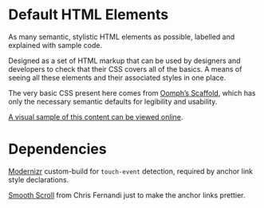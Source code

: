 Default HTML Elements
======================

As many semantic, stylistic HTML elements as possible, labelled and explained with sample code. 

Designed as a set of HTML markup that can be used by designers and developers to check that 
their CSS covers all of the basics. A means of seeing all these elements and their associated 
styles in one place. 

The very basic CSS present here comes from [Oomph’s Scaffold](https://github.com/oomphinc/scss-scaffold), 
which has only the necessary semantic defaults for legibility and usability. 

[A visual sample of this content can be viewed online](http://github.highchairdesign.com/default-html/).


# Dependencies

[Modernizr](http://modernizr.com) custom-build for `touch-event` detection, required by anchor link 
style declarations. 

[Smooth Scroll](https://github.com/cferdinandi/smooth-scroll) from Chris Fernandi just to make the 
anchor links prettier. 